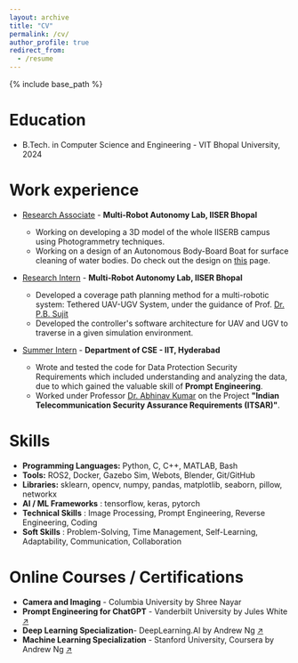 ```yaml
---
layout: archive
title: "CV"
permalink: /cv/
author_profile: true
redirect_from:
  - /resume
---
```


{% include base_path %}

Education
======
* B.Tech. in Computer Science and Engineering - VIT Bhopal University, 2024

Work experience
======
- [Research Associate](https://moonlab.iiserb.ac.in/) - **Multi-Robot Autonomy Lab, IISER Bhopal**
  - Working on developing a 3D model of the whole IISERB campus using Photogrammetry techniques.
  - Working on a design of an Autonomous Body-Board Boat for surface cleaning of water bodies. Do check out the design on [this](https://github.com/Amann09/pool_cleaning_with_net_structure) page.

- [Research Intern](https://moonlab.iiserb.ac.in/) - **Multi-Robot Autonomy Lab, IISER Bhopal**
  - Developed a coverage path planning method for a multi-robotic system: Tethered UAV-UGV System, under the guidance of Prof. [Dr. P.B. Sujit](https://scholar.google.com/citations?user=qqwyAwoAAAAJ&hl=en)
  - Developed the controller's software architecture for UAV and UGV to traverse in a given simulation environment.


- [Summer Intern](https://cse.iith.ac.in/) - **Department of CSE - IIT, Hyderabad**
  - Wrote and tested the code for Data Protection Security Requirements which included understanding and analyzing the data, due to which gained the valuable skill of **Prompt Engineering**.
  - Worked under Professor [Dr. Abhinav Kumar](https://people.iith.ac.in/abhinavkumar/) on the Project **"Indian Telecommunication Security Assurance Requirements (ITSAR)"**.

<!-- * **Research Associate** @ Multi-Robot Autonomy Lab, IISER Bhopal : July 2024 - Present

* **Research Intern** @ Multi-Robot Autonomy Lab, IISER Bhopal : Jan 2024 - July 2024

* **Summer Intern** @ Department of CSE, IIT HYderabad, India : May 2023 - July 2023 -->

  
Skills
======
* **Programming Languages:** Python, C, C++, MATLAB, Bash
* **Tools:** ROS2, Docker, Gazebo Sim, Webots, Blender, Git/GitHub
* **Libraries:** sklearn, opencv, numpy, pandas, matplotlib, seaborn, pillow, networkx
* **AI / ML Frameworks** : tensorflow, keras, pytorch
* **Technical Skills** : Image Processing, Prompt Engineering, Reverse Engineering, Coding
* **Soft Skills** : Problem-Solving, Time Management, Self-Learning, Adaptability, Communication, Collaboration

Online Courses / Certifications
======
* **Camera and Imaging** - Columbia University by Shree Nayar [<i class="fa fa-external-link" style="font-size:24px"></i>](https://fpcv.cs.columbia.edu/)
* **Prompt Engineering for ChatGPT** - Vanderbilt University by Jules White [↗](https://www.coursera.org/account/accomplishments/certificate/NNNXSQXYZ8QZ)
* **Deep Learning Specialization**- DeepLearning.AI by Andrew Ng [↗](https://www.coursera.org/account/accomplishments/specialization/certificate/U2MWCFWV7SXD)
* **Machine Learning Specialization** - Stanford University, Coursera by Andrew Ng [↗](https://www.coursera.org/account/accomplishments/specialization/certificate/PSAASSQBJA44)

<!-- Publications
======
  <ul>{% for post in site.publications reversed %}
    {% include archive-single-cv.html %}
  {% endfor %}</ul> -->
  
<!-- Talks
======
  <ul>{% for post in site.talks reversed %}
    {% include archive-single-talk-cv.html  %}
  {% endfor %}</ul> -->
  
<!-- Teaching
======
  <ul>{% for post in site.teaching reversed %}
    {% include archive-single-cv.html %}
  {% endfor %}</ul> -->
  
<!-- Service and leadership
======
* Currently signed in to 43 different slack teams -->
